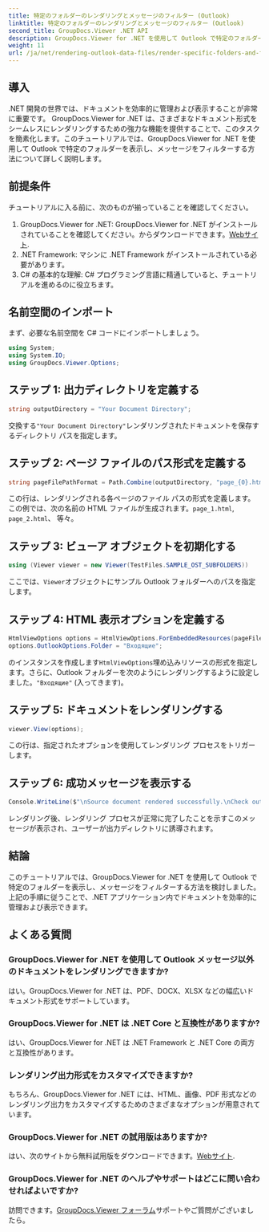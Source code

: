 ```yaml
---
title: 特定のフォルダーのレンダリングとメッセージのフィルター (Outlook)
linktitle: 特定のフォルダーのレンダリングとメッセージのフィルター (Outlook)
second_title: GroupDocs.Viewer .NET API
description: GroupDocs.Viewer for .NET を使用して Outlook で特定のフォルダーを表示し、メッセージをフィルターする方法を学びます。 .NET アプリケーションでのドキュメント管理を簡素化します。
weight: 11
url: /ja/net/rendering-outlook-data-files/render-specific-folders-and-filter-messages-outlook/
---
```

## 導入
.NET 開発の世界では、ドキュメントを効率的に管理および表示することが非常に重要です。 GroupDocs.Viewer for .NET は、さまざまなドキュメント形式をシームレスにレンダリングするための強力な機能を提供することで、このタスクを簡素化します。このチュートリアルでは、GroupDocs.Viewer for .NET を使用して Outlook で特定のフォルダーを表示し、メッセージをフィルターする方法について詳しく説明します。
## 前提条件
チュートリアルに入る前に、次のものが揃っていることを確認してください。
1.  GroupDocs.Viewer for .NET: GroupDocs.Viewer for .NET がインストールされていることを確認してください。からダウンロードできます。[Webサイト](https://releases.groupdocs.com/viewer/net/).
2. .NET Framework: マシンに .NET Framework がインストールされている必要があります。
3. C# の基本的な理解: C# プログラミング言語に精通していると、チュートリアルを進めるのに役立ちます。

## 名前空間のインポート
まず、必要な名前空間を C# コードにインポートしましょう。
```csharp
using System;
using System.IO;
using GroupDocs.Viewer.Options;
```

## ステップ 1: 出力ディレクトリを定義する
```csharp
string outputDirectory = "Your Document Directory";
```
交換する`"Your Document Directory"`レンダリングされたドキュメントを保存するディレクトリ パスを指定します。
## ステップ 2: ページ ファイルのパス形式を定義する
```csharp
string pageFilePathFormat = Path.Combine(outputDirectory, "page_{0}.html");
```
この行は、レンダリングされる各ページのファイル パスの形式を定義します。この例では、次の名前の HTML ファイルが生成されます。`page_1.html`, `page_2.html`、 等々。
## ステップ 3: ビューア オブジェクトを初期化する
```csharp
using (Viewer viewer = new Viewer(TestFiles.SAMPLE_OST_SUBFOLDERS))
```
ここでは、`Viewer`オブジェクトにサンプル Outlook フォルダーへのパスを指定します。
## ステップ 4: HTML 表示オプションを定義する
```csharp
HtmlViewOptions options = HtmlViewOptions.ForEmbeddedResources(pageFilePathFormat);
options.OutlookOptions.Folder = "Входящие";
```
のインスタンスを作成します`HtmlViewOptions`埋め込みリソースの形式を指定します。さらに、Outlook フォルダーを次のようにレンダリングするように設定しました。`"Входящие"` (入ってきます)。
## ステップ 5: ドキュメントをレンダリングする
```csharp
viewer.View(options);
```
この行は、指定されたオプションを使用してレンダリング プロセスをトリガーします。
## ステップ 6: 成功メッセージを表示する
```csharp
Console.WriteLine($"\nSource document rendered successfully.\nCheck output in {outputDirectory}.");
```
レンダリング後、レンダリング プロセスが正常に完了したことを示すこのメッセージが表示され、ユーザーが出力ディレクトリに誘導されます。

## 結論
このチュートリアルでは、GroupDocs.Viewer for .NET を使用して Outlook で特定のフォルダーを表示し、メッセージをフィルターする方法を検討しました。上記の手順に従うことで、.NET アプリケーション内でドキュメントを効率的に管理および表示できます。
## よくある質問
### GroupDocs.Viewer for .NET を使用して Outlook メッセージ以外のドキュメントをレンダリングできますか?
はい。GroupDocs.Viewer for .NET は、PDF、DOCX、XLSX などの幅広いドキュメント形式をサポートしています。
### GroupDocs.Viewer for .NET は .NET Core と互換性がありますか?
はい、GroupDocs.Viewer for .NET は .NET Framework と .NET Core の両方と互換性があります。
### レンダリング出力形式をカスタマイズできますか?
もちろん、GroupDocs.Viewer for .NET には、HTML、画像、PDF 形式などのレンダリング出力をカスタマイズするためのさまざまなオプションが用意されています。
### GroupDocs.Viewer for .NET の試用版はありますか?
はい、次のサイトから無料試用版をダウンロードできます。[Webサイト](https://releases.groupdocs.com/).
### GroupDocs.Viewer for .NET のヘルプやサポートはどこに問い合わせればよいですか?
訪問できます。[GroupDocs.Viewer フォーラム](https://forum.groupdocs.com/c/viewer/9)サポートやご質問がございましたら。